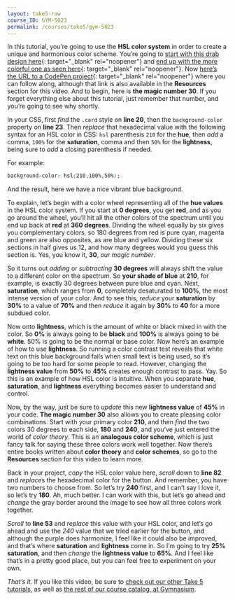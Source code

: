 ```yaml
---
layout: take5-raw
course_ID: GYM-5023
permalink: /courses/take5/gym-5023
---
```


In this tutorial, you’re going to use the **HSL color system** in order to create a unique and harmonious color scheme. You’re going to [start with this drab design here][1]{: target="_blank" rel="noopener"} and [end up with the more colorful one as seen here][2]{: target="_blank" rel="noopener"}. Now [here’s the URL to a CodePen project][1]{: target="_blank" rel="noopener"} where you can follow along, although that link is also available in the **Resources** section for this video. And to begin, here is **the magic number 30**. If you forget everything else about this tutorial, just remember that number, and you’re going to see why shortly.

In your CSS, first *find* the `.card` style on **line 20**, then the `background-color` property on **line 23**. Then *replace* that hexadecimal value with the following syntax for an HSL color in CSS: `hsl` parenthesis `210` for the **hue**, then *add* a comma, `100%` for the **saturation**, comma and then `50%` for the **lightness**, being sure to *add* a closing parenthesis if needed.

For example:

```css
background-color: hsl(210,100%,50%);
```

And the result, here we have a nice vibrant blue background.

To explain, let’s begin with a color wheel representing all of the **hue values** in the HSL color system. If you start at **0 degrees**, you get **red**, and as you go around the wheel, you’ll hit all the other colors of the spectrum until you end up back at **red** at **360 degrees**. Dividing the wheel equally by six gives you complementary colors, so 180 degrees from red is pure cyan, magenta and green are also opposites, as are blue and yellow. Dividing these six sections in half gives us 12, and how many degrees would you guess this section is. Yes, you know it, **30**, *our magic number*.

So it turns out *adding* or *subtracting* **30 degrees** will always shift the value to a different color on the spectrum. So **your shade of blue** at **210**, for example, is exactly 30 degrees between pure blue and cyan. Next, **saturation**, which ranges from **0**, completely desaturated to **100%**, the most intense version of your color. And to see this, *reduce* your **saturation** by **30%** to a value of **70%** and then *reduce* it again by **30%** to **40** for a more subdued color.

Now onto **lightness**, which is the amount of white or black mixed in with the color. So **0%** is always going to be **black** and **100%** is always going to be **white**. 50% is going to be the normal or base color. Now here’s an example of how to use **lightness**. So running a color contrast test reveals that white text on this blue background fails when small text is being used, so it’s going to be too hard for some people to read. However, changing the **lightness value** from **50%** to **45%** creates enough contrast to pass. Yay. So this is an example of how HSL color is intuitive. When you separate **hue**, **saturation**, and **lightness** everything becomes easier to understand and control.

Now, by the way, just be sure to *update* this new **lightness value** of **45%** in your code. **The magic number 30** also allows you to create pleasing color combinations. Start with your primary color **210**, and then *find* the two colors 30 degrees to each side, **180** and **240**, and you’ve just entered the world of *color theory*. This is an **analogous color scheme**, which is just fancy talk for saying these three colors work well together. Now there’s entire books written about **color theory** and **color schemes**, so go to the **Resources** section for this video to learn more.

Back in your project, *copy* the HSL color value here, *scroll* down to **line 82** and *replace*s the hexadecimal color for the button. And remember, you have two numbers to choose from. So let’s try **240** first, and I can’t say I love it, so let’s try **180**. Ah, much better. I can work with this, but let’s go ahead and *change* the gray border around the image to see how all three colors work together.

*Scroll* to **line 53** and *replace* this value with your HSL color, and let’s go ahead and use the *240* value that we tried earlier for the button, and although the purple does harmonize, I feel like it could also be improved, and that’s where **saturation** and **lightness** come in. So I’m going to try **25% saturation**, and then *change* the **lightness value** to **65%**. And I feel like that’s in a pretty good place, but you can feel free to experiment on your own.

*That’s it.* If you like this video, be sure to [check out our other Take 5 tutorials][3], as well as [the rest of our course catalog, at Gymnasium][4].

[1]: https://codepen.io/josborn/pen/QWwbxyM
[2]: https://codepen.io/josborn/pen/JjooGVQ
[3]: https://thegymnasium.com/take5
[4]: https://thegymnasium.com/courses
